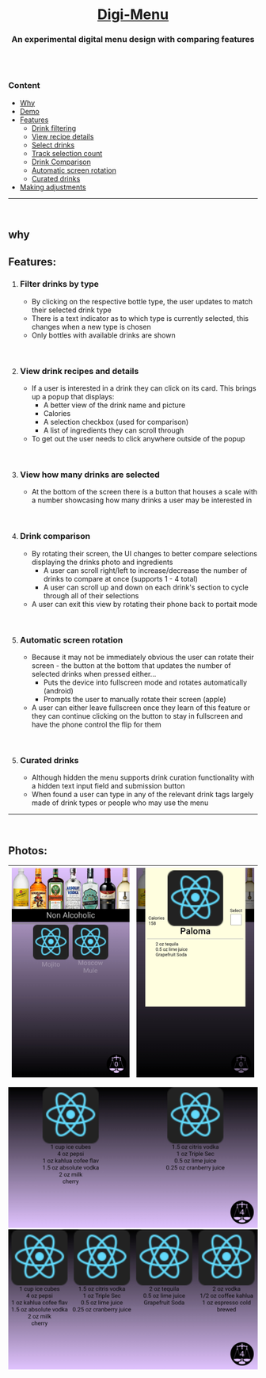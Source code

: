 <div align="center">
    <h1><b><a href="https://daneharrison.github.io/Digi-Menu/">Digi-Menu</a></b></h1>
<h3>An experimental digital menu design with comparing features</h3>
</div>

<br>
<br>

### Content
- [Why](#why)
- [Demo](#demo)
- [Features](#features)
    - [Drink filtering]()
    - [View recipe details]()
    - [Select drinks]()
    - [Track selection count]()
    - [Drink Comparison]()
    - [Automatic screen rotation]()
    - [Curated drinks]()
- [Making adjustments]()
<hr>
<br>

## why

## Features:
1. ### **Filter drinks by type**
    - By clicking on the respective bottle type, the user updates to match their selected drink type 
    - There is a text indicator as to which type is currently selected, this changes when a new type is chosen
    - Only bottles with available drinks are shown

<br>

2. ### **View drink recipes and details**
    - If a user is interested in a drink they can click on its card. This brings up a popup that displays:
        - A better view of the drink name and picture
        - Calories
        - A selection checkbox (used for comparison)
        - A list of ingredients they can scroll through
    - To get out the user needs to click anywhere outside of the popup

<br>

3. ### **View how many drinks are selected**
    - At the bottom of the screen there is a button that houses a scale with a number showcasing how many drinks a user may be interested in

<br>

4. ### **Drink comparison**
    - By rotating their screen, the UI changes to better compare selections displaying the drinks photo and ingredients
        - A user can scroll right/left to increase/decrease the number of drinks to compare at once (supports 1 - 4 total)
        - A user can scroll up and down on each drink's section to cycle through all of their selections
    - A user can exit this view by rotating their phone back to portait mode 

<br>

5. ### **Automatic screen rotation**
    - Because it may not be immediately obvious the user can rotate their screen - the button at the bottom that updates the number of selected drinks when pressed either...
        - Puts the device into fullscreen mode and rotates automatically (android)
        - Prompts the user to manually rotate their screen (apple)
    - A user can either leave fullscreen once they learn of this feature or they can continue clicking on the button to stay in fullscreen and have the phone control the flip for them

<br>

5. ### **Curated drinks**
    - Although hidden the menu supports drink curation functionality with a hidden text input field and submission button
    - When found a user can type in any of the relevant drink tags largely made of drink types or people who may use the menu 

<hr>
<br> 

## Photos:                                 

![The main screen](res/selectionView.jpg) | ![A recipe](res/detailedRecipe.jpg)
:-:|:-:

![default comparison screen](res/expanderView.jpg)
![max comparisons on the comparison screen](res/maxExpanderView.jpg)  
